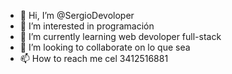 - 👋 Hi, I’m @SergioDevoloper
- 👀 I’m interested in programación 
- 🌱 I’m currently learning web devoloper full-stack
- 💞️ I’m looking to collaborate on lo que sea
- 📫 How to reach me cel 3412516881

<!---
SergioDevoloper/SergioDevoloper is a ✨ special ✨ repository because its `README.md` (this file) appears on your GitHub profile.
You can click the Preview link to take a look at your changes.
--->
